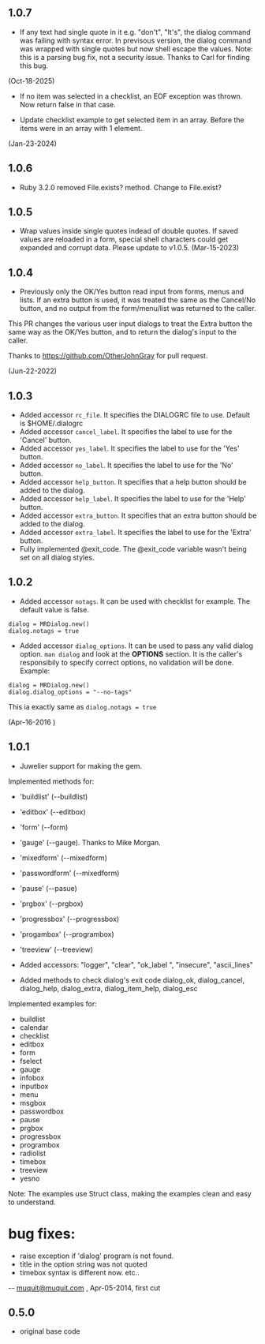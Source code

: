 ## 1.0.7
* If any text had single quote in it e.g. "don't", "It's", the dialog 
command was failing with syntax error. In previsous version, the dialog 
command was wrapped with single quotes but now shell escape the values. 
Note: this is a parsing bug fix, not a security issue. Thanks to Carl for 
finding this bug.

(Oct-18-2025)

* If no item was selected in a checklist, an EOF exception was thrown. Now
return false in that case.

* Update checklist example to get selected item in an array. Before the items
were in an array with 1 element.

(Jan-23-2024)

## 1.0.6
* Ruby 3.2.0 removed File.exists? method. Change to File.exist?

## 1.0.5
* Wrap values inside single quotes indead of double quotes. If saved values
are reloaded in a form, special shell characters could get expanded and
corrupt data.  Please update to v1.0.5.
(Mar-15-2023)

## 1.0.4
* Previously only the OK/Yes button read input from forms, menus and lists.
If an extra button is used, it was treated the same as the Cancel/No 
button, and no output from the form/menu/list was returned to the caller.

This PR changes the various user input dialogs to treat the Extra button 
the same way as the OK/Yes button, and to return the dialog's input to the 
caller.

Thanks to https://github.com/OtherJohnGray for pull request.

(Jun-22-2022)


## 1.0.3
* Added accessor `rc_file`. It specifies the DIALOGRC file to use.  Default is $HOME/.dialogrc
* Added accessor `cancel_label`. It specifies the label to use for the 'Cancel' button. 
* Added accessor `yes_label`. It specifies the label to use for the 'Yes' button.
* Added accessor `no_label`. It specifies the label to use for the 'No' button.
* Added accessor `help_button`. It specifies that a help button should be added to the dialog.
* Added accessor `help_label`. It specifies the label to use for the 'Help' button.
* Added accessor `extra_button`. It specifies that an extra button should be added to the dialog. 
* Added accessor `extra_label`. It specifies the label to use for the 'Extra' button.
* Fully implemented @exit_code. The @exit_code variable wasn't being set on all dialog styles.

## 1.0.2

* Added accessor `notags`. It can be used with checklist for example. The default value is false.

 ```
 dialog = MRDialog.new()
 dialog.notags = true
 ```
* Added accessor `dialog_options`. It can be used to pass any valid dialog option. `man dialog` and look at the **OPTIONS** section. It is the caller's responsibily to specify correct options, no validation will be done. Example:

```
dialog = MRDialog.new()
dialog.dialog_options = "--no-tags"
```
This ia exactly same as `dialog.notags = true`

(Apr-16-2016 )

## 1.0.1

* Juwelier support for making the gem.

Implemented methods for: 

*  'buildlist' (--buildlist)
*  'editbox' (--editbox)
*  'form' (--form)
*  'gauge' (--gauge). Thanks to Mike Morgan.
*  'mixedform' (--mixedform)
*  'passwordform' (--mixedform)
*  'pause' (--pasue)
*  'prgbox' (--prgbox)
*  'progressbox' (--progressbox)
*  'progambox' (--programbox)
*  'treeview' (--treeview)

* Added accessors:
    "logger", "clear", "ok_label <label>", "insecure", "ascii_lines"
* Added methods to check dialog's exit code
    dialog_ok, dialog_cancel, dialog_help, dialog_extra,
    dialog_item_help, dialog_esc

Implemented examples for:

* buildlist
* calendar
* checklist
* editbox
* form
* fselect
* gauge
* infobox
* inputbox
* menu
* msgbox
* passwordbox
* pause
* prgbox
* progressbox
* programbox
* radiolist
* timebox
* treeview
* yesno

Note: The examples use Struct class, making the examples clean and 
easy to understand. 


# bug fixes:

* raise exception if 'dialog' program is not found.
* title in the option string was not quoted
* timebox syntax is different now.
etc..

-- muquit@muquit.com , Apr-05-2014, first cut

## 0.5.0

* original base code
